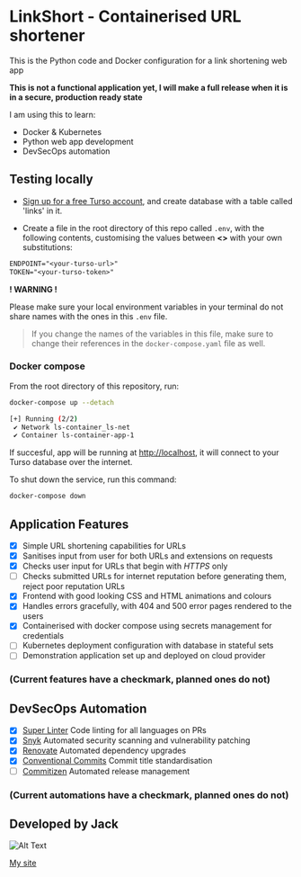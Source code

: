 # LinkShort - Containerised URL shortener

This is the Python code and Docker configuration for a link shortening web app

**This is not a functional application yet,  I will make a full release when it is in a secure, production ready state**

I am using this to learn:
- Docker & Kubernetes
- Python web app development
- DevSecOps automation

## Testing locally

- [Sign up for a free Turso account](https://app.turso.tech/signup), and create database with a table called 'links' in it.

- Create a file in the root directory of this repo called `.env`, with the following contents, customising the values between **<>** with your own substitutions:
```txt
ENDPOINT="<your-turso-url>"
TOKEN="<your-turso-token>"
```

**! WARNING !**

Please make sure your local environment variables in your terminal do not share names with the ones in this `.env` file.
> If you change the names of the variables in this file, make sure to change their references in the `docker-compose.yaml` file as well.

### Docker compose
From the root directory of this repository, run:
```bash
docker-compose up --detach
```
```bash
[+] Running (2/2)
 ✔ Network ls-container_ls-net
 ✔ Container ls-container-app-1
```

If succesful, app will be running at [http://localhost](http://localhost), it will connect to your Turso database over the internet.

To shut down the service, run this command:
```bash
docker-compose down
```

## Application Features

- [x] Simple URL shortening capabilities for URLs
- [x] Sanitises input from user for both URLs and extensions on requests
- [x] Checks user input for URLs that begin with *HTTPS* only
- [ ] Checks submitted URLs for internet reputation before generating them, reject poor reputation URLs
- [x] Frontend with good looking CSS and HTML animations and colours
- [x] Handles errors gracefully, with 404 and 500 error pages rendered to the users
- [x] Containerised with docker compose using secrets management for credentials
- [ ] Kubernetes deployment configuration with database in stateful sets
- [ ] Demonstration application set up and deployed on cloud provider

### (Current features have a checkmark, planned ones do not)

## DevSecOps Automation

- [x] [Super Linter](https://github.com/super-linter/super-linter) Code linting for all languages on PRs
- [x] [Snyk](https://snyk.io) Automated security scanning and vulnerability patching
- [x] [Renovate](https://www.mend.io/free-developer-tools/renovate/) Automated dependency upgrades
- [x] [Conventional Commits](https://www.conventionalcommits.org/en/v1.0.0/) Commit title standardisation
- [ ] [Commitizen](https://commitizen-tools.github.io/commitizen/) Automated release management

### (Current automations have a checkmark, planned ones do not)

## Developed by Jack
![Alt Text](https://raw.githubusercontent.com/jacksec/jacksec.github.io/master/assets/img/logo.png)

[My site](https://jacksec.engineer)

